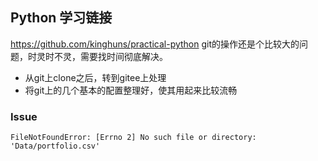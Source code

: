 ## Python 学习链接
https://github.com/kinghuns/practical-python
git的操作还是个比较大的问题，时灵时不灵，需要找时间彻底解决。
* 从git上clone之后，转到gitee上处理
* 将git上的几个基本的配置整理好，使其用起来比较流畅


### Issue

```
FileNotFoundError: [Errno 2] No such file or directory: 'Data/portfolio.csv'
```
